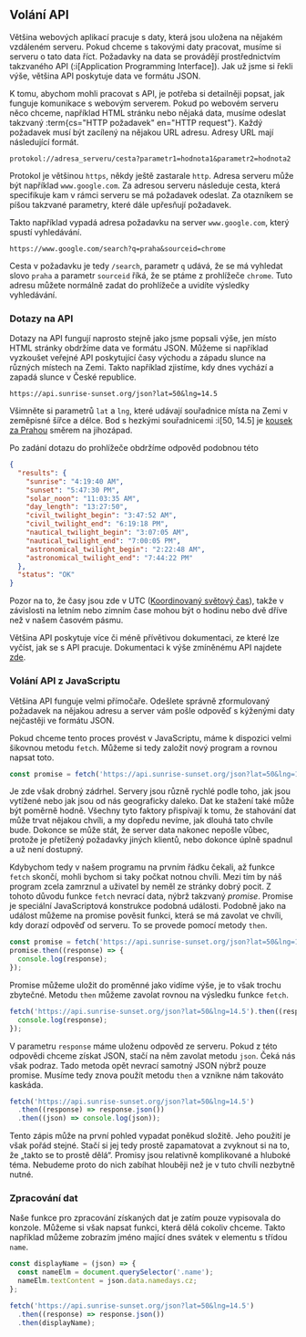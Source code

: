 ## Volání API

Většina webových aplikací pracuje s daty, která jsou uložena na nějakém vzdáleném serveru. Pokud chceme s takovými daty pracovat, musíme si serveru o tato data říct. Požadavky na data se provádějí prostřednictvím takzvaného API (:i[Application Programming Interface]). Jak už jsme si řekli výše, většina API poskytuje data ve formátu JSON.

K tomu, abychom mohli pracovat s API, je potřeba si detailněji popsat, jak funguje komunikace s webovým serverem. Pokud po webovém serveru něco chceme, například HTML stránku nebo nějaká data, musíme odeslat takzvaný :term{cs="HTTP požadavek" en="HTTP request"}. Každý požadavek musí být zacílený na nějakou URL adresu. Adresy URL mají následující formát.

```
protokol://adresa_serveru/cesta?parametr1=hodnota1&parametr2=hodnota2
```

Protokol je většinou `https`, někdy ještě zastarale `http`. Adresa serveru může být například `www.google.com`. Za adresou serveru následuje cesta, která specifikuje kam v rámci serveru se má požadavek odeslat. Za otazníkem se píšou takzvané parametry, které dále upřesňují požadavek.

Takto například vypadá adresa požadavku na server `www.google.com`, který spustí vyhledávání.

```
https://www.google.com/search?q=praha&sourceid=chrome
```

Cesta v požadavku je tedy `/search`, parametr `q` udává, že se má vyhledat slovo `praha` a parametr `sourceid` říká, že se ptáme z prohlížeče `chrome`. Tuto adresu můžete normálně zadat do prohlížeče a uvidíte výsledky vyhledávání.

### Dotazy na API

Dotazy na API fungují naprosto stejně jako jsme popsali výše, jen místo HTML stránky obdržíme data ve formátu JSON. Můžeme si například vyzkoušet veřejné API poskytující časy východu a západu slunce na různých místech na Zemi. Takto například zjistíme, kdy dnes vychází a zapadá slunce v České republice. 

```
https://api.sunrise-sunset.org/json?lat=50&lng=14.5
```

Všimněte si parametrů `lat` a `lng`, které udávají souřadnice místa na Zemi v zeměpisné šířce a délce. Bod s hezkými souřadnicemi :i[50, 14.5] je [kousek za Prahou](https://mapy.cz/s/dulojodano) směrem na jihozápad. 

Po zadání dotazu do prohlížeče obdržíme odpověd podobnou této

<!-- prettier-ignore -->
```json
{
  "results": {
    "sunrise": "4:19:40 AM",
    "sunset": "5:47:30 PM",
    "solar_noon": "11:03:35 AM",
    "day_length": "13:27:50",
    "civil_twilight_begin": "3:47:52 AM",
    "civil_twilight_end": "6:19:18 PM",
    "nautical_twilight_begin": "3:07:05 AM",
    "nautical_twilight_end": "7:00:05 PM",
    "astronomical_twilight_begin": "2:22:48 AM",
    "astronomical_twilight_end": "7:44:22 PM"
  },
  "status": "OK"
}
```

Pozor na to, že časy jsou zde v UTC ([Koordinovaný světový čas](https://cs.wikipedia.org/wiki/Koordinovan%C3%BD_sv%C4%9Btov%C3%BD_%C4%8Das)), takže v závislosti na letním nebo zimním čase mohou být o hodinu nebo dvě dříve než v našem časovém pásmu.

Většina API poskytuje více či méně přívětivou dokumentaci, ze které lze vyčíst, jak se s API pracuje. Dokumentaci k výše zmíněnému API najdete [zde](https://sunrise-sunset.org/api).

### Volání API z JavaScriptu

Většina API funguje velmi přímočaře. Odešlete správně zformulovaný požadavek na nějakou adresu a server vám pošle odpověď s kýženými daty nejčastěji ve formátu JSON.

Pokud chceme tento proces provést v JavaScriptu, máme k dispozici velmi šikovnou metodu `fetch`. Můžeme si tedy založit nový program a rovnou napsat toto.

```js
const promise = fetch('https://api.sunrise-sunset.org/json?lat=50&lng=14.5');
```

Je zde však drobný zádrhel. Servery jsou různě rychlé podle toho, jak jsou vytížené nebo jak jsou od nás geograficky daleko. Dat ke stažení také může být poměrně hodně. Všechny tyto faktory přispívají k tomu, že stahování dat může trvat nějakou chvíli, a my dopředu nevíme, jak dlouhá tato chvíle bude. Dokonce se může stát, že server data nakonec nepošle vůbec, protože je přetížený požadavky jiných klientů, nebo dokonce úplně spadnul a už není dostupný.

Kdybychom tedy v našem programu na prvním řádku čekali, až funkce `fetch` skončí, mohli bychom si taky počkat notnou chvíli. Mezi tím by náš program zcela zamrznul a uživatel by neměl ze stránky dobrý pocit. Z tohoto důvodu funkce `fetch` nevrací data, nýbrž takzvaný _promise_. Promise je speciální JavaScriptová konstrukce podobná události. Podobně jako na událost můžeme na promise pověsit funkci, která se má zavolat ve chvíli, kdy dorazí odpověď od serveru. To se provede pomocí metody `then`.

```js
const promise = fetch('https://api.sunrise-sunset.org/json?lat=50&lng=14.5');
promise.then((response) => {
  console.log(response);
});
```

Promise můžeme uložit do proměnné jako vidíme výše, je to však trochu zbytečné. Metodu `then` můžeme zavolat rovnou na výsledku funkce `fetch`.

```js
fetch('https://api.sunrise-sunset.org/json?lat=50&lng=14.5').then((response) => {
  console.log(response);
});
```

V parametru `response` máme uloženu odpověd ze serveru. Pokud z této odpovědi chceme získat JSON, stačí na něm zavolat metodu `json`. Čeká nás však podraz. Tado metoda opět nevrací samotný JSON nýbrž pouze promise. Musíme tedy znova použít metodu `then` a vznikne nám takováto kaskáda.

```js
fetch('https://api.sunrise-sunset.org/json?lat=50&lng=14.5')
  .then((response) => response.json())
  .then((json) => console.log(json));
```

Tento zápis může na první pohled vypadat poněkud složitě. Jeho použití je však pořád stejné. Stačí si jej tedy prostě zapamatovat a zvyknout si na to, že „takto se to prostě dělá“. Promisy jsou relativně komplikované a hluboké téma. Nebudeme proto do nich zabíhat hlouběji než je v tuto chvíli nezbytně nutné.

### Zpracování dat

Naše funkce pro zpracování získaných dat je zatím pouze vypisovala do konzole. Můžeme si však napsat funkci, která dělá cokoliv chceme. Takto například můžeme zobrazím jméno mající dnes svátek v elementu s třídou `name`.

```js
const displayName = (json) => {
  const nameElm = document.querySelector('.name');
  nameElm.textContent = json.data.namedays.cz;
};

fetch('https://api.sunrise-sunset.org/json?lat=50&lng=14.5')
  .then((response) => response.json())
  .then(displayName);
```